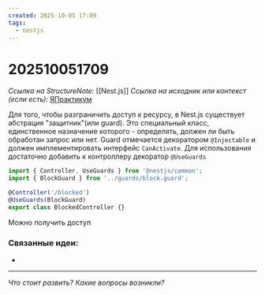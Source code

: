 ```yaml
---
created: 2025-10-05 17:09
tags:
  - nestjs
---
```

# 202510051709
*Ссылка на StructureNote:* [[Nest.js]]
*Ссылка на исходник или контекст (если есть):* [ЯПрактикум](https://practicum.yandex.ru/trainer/backend-nodejs/lesson/4a7f433e-2cdd-49d1-bbf2-b02c818cf2b1/task/0c27cf46-9eba-4d25-87f9-06e81141af66/)

Для того, чтобы разграничить доступ к ресурсу, в Nest.js существует абстрация "защитник"(или guard). Это специальный класс, единственное назначение которого - определять, должен ли быть обработан запрос или нет. Guard отмечается декоратором `@Injectable` и должен имплементировать интерфейс `CanActivate`. Для использования достаточно добавить к контроллеру декоратор `@UseGuards`
```ts
import { Controller, UseGuards } from '@nestjs/common';
import { BlockGuard } from '../guards/block.guard';

@Controller('/blocked')
@UseGuards(BlockGuard)
export class BlockedController {}
```
Можно получить доступ 
### Связанные идеи:
* 
---

*Что стоит развить? Какие вопросы возникли?*